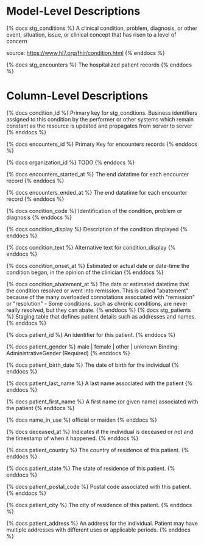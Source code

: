 # Model-Level Descriptions
{% docs stg_conditions %}
A clinical condition, problem, diagnosis, or other event, situation, issue,
or clinical concept that has risen to a level of concern

source: https://www.hl7.org/fhir/condition.html
{% enddocs %}

{% docs stg_encounters %}
The hospitalized patient records
{% enddocs %}

# Column-Level Descriptions

{% docs condition_id %}
Primary key for stg_condtions.
Business identifiers assigned to this condition by the performer or other systems
which remain constant as the resource is updated and propagates from server to server
{% enddocs %}

{% docs encounters_id %}
Primary Key for encounters records
{% enddocs %}

{% docs organization_id %}
TODO
{% enddocs %}

{% docs encounters_started_at %}
The end datatime for each encounter record
{% enddocs %}

{% docs encounters_ended_at %}
The end datatime for each encounter record
{% enddocs %}

{% docs condition_code %}
Identification of the condition, problem or diagnosis
{% enddocs %}

{% docs condition_display %}
Description of the condition displayed
{% enddocs %}

{% docs condition_text %}
Alternative text for condition_display
{% enddocs %}

{% docs condition_onset_at %}
Estimated or actual date or date-time the condition began, in the opinion of the clinician
{% enddocs %}

{% docs condition_abatement_at %}
The date or estimated datetime that the condition resolved or went into remission.
This is called "abatement" because of the many overloaded connotations associated with "remission" or "resolution" - 
Some conditions, such as chronic conditions, are never really resolved, but they can abate.
{% enddocs %}
{% docs stg_patients %}
Staging table that defines patient details such as addresses and names.
{% enddocs %}

{% docs patient_id %}
An identifier for this patient.
{% enddocs %}

{% docs patient_gender %}
male | female | other | unknown
Binding: AdministrativeGender (Required)
{% enddocs %}

{% docs patient_birth_date %}
The date of birth for the individual
{% enddocs %}

{% docs patient_last_name %}
A last name associated with the patient
{% enddocs %}

{% docs patient_first_name %}
A first name (or given name) associated with the patient
{% enddocs %}

{% docs name_in_use %}
official or maiden
{% enddocs %}

{% docs deceased_at %}
Indicates if the individual is deceased or not and the timestamp of when it happened.
{% enddocs %}

{% docs patient_country %}
The country of residence of this patient.
{% enddocs %}

{% docs patient_state %}
The state of residence of this patient.
{% enddocs %}

{% docs patient_postal_code %}
Postal code associated with this patient.
{% enddocs %}

{% docs patient_city %}
The city of residence of this patient.
{% enddocs %}

{% docs patient_address %}
An address for the individual. Patient may have multiple addresses with different uses or applicable periods.
{% enddocs %}
